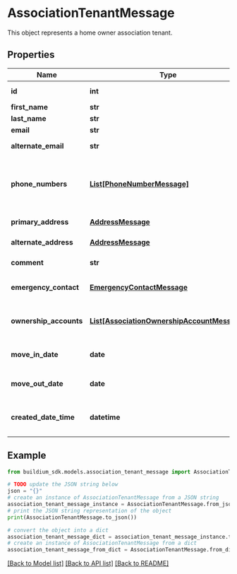 # AssociationTenantMessage

This object represents a home owner association tenant.

## Properties

Name | Type | Description | Notes
------------ | ------------- | ------------- | -------------
**id** | **int** | Unique identifier. | [optional] 
**first_name** | **str** | First name. | [optional] 
**last_name** | **str** | Last name. | [optional] 
**email** | **str** | Email. | [optional] 
**alternate_email** | **str** | Alternate email. | [optional] 
**phone_numbers** | [**List[PhoneNumberMessage]**](PhoneNumberMessage.md) | List of phone numbers of the association user. | [optional] 
**primary_address** | [**AddressMessage**](AddressMessage.md) | Primary address. | [optional] 
**alternate_address** | [**AddressMessage**](AddressMessage.md) | Alternate address. | [optional] 
**comment** | **str** | General comments. | [optional] 
**emergency_contact** | [**EmergencyContactMessage**](EmergencyContactMessage.md) | Emergency contact information. | [optional] 
**ownership_accounts** | [**List[AssociationOwnershipAccountMessage]**](AssociationOwnershipAccountMessage.md) | List of associated ownership accounts. | [optional] 
**move_in_date** | **date** | Move in date for the tenant. | [optional] 
**move_out_date** | **date** | Move out date for the tenant. | [optional] 
**created_date_time** | **datetime** | Date and time the tenant was created. | [optional] 

## Example

```python
from buildium_sdk.models.association_tenant_message import AssociationTenantMessage

# TODO update the JSON string below
json = "{}"
# create an instance of AssociationTenantMessage from a JSON string
association_tenant_message_instance = AssociationTenantMessage.from_json(json)
# print the JSON string representation of the object
print(AssociationTenantMessage.to_json())

# convert the object into a dict
association_tenant_message_dict = association_tenant_message_instance.to_dict()
# create an instance of AssociationTenantMessage from a dict
association_tenant_message_from_dict = AssociationTenantMessage.from_dict(association_tenant_message_dict)
```
[[Back to Model list]](../README.md#documentation-for-models) [[Back to API list]](../README.md#documentation-for-api-endpoints) [[Back to README]](../README.md)


